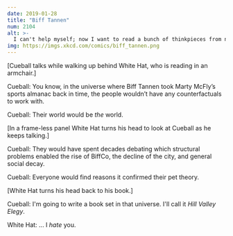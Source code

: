 ```yaml
---
date: 2019-01-28
title: "Biff Tannen"
num: 2104
alt: >-
  I can't help myself; now I want to read a bunch of thinkpieces from newspapers in Biff's 1985 arguing over whether the growth of the region into a corporate dystopia was inevitable.
img: https://imgs.xkcd.com/comics/biff_tannen.png
---
```

[Cueball talks while walking up behind White Hat, who is reading in an armchair.]

Cueball: You know, in the universe where Biff Tannen took Marty McFly’s sports almanac back in time, the people wouldn’t have any counterfactuals to work with.

Cueball: Their world would be *the* world.

[In a frame-less panel White Hat turns his head to look at Cueball as he keeps talking.]

Cueball: They would have spent decades debating which structural problems enabled the rise of BiffCo, the decline of the city, and general social decay.

Cueball: Everyone would find reasons it confirmed their pet theory.

[White Hat turns his head back to his book.]

Cueball: I'm going to write a book set in that universe. I'll call it *Hill Valley Elegy*.

White Hat: ... I *hate* you.